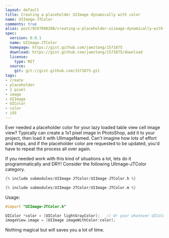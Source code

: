 ```yaml
--- 
layout: default
title: Creating a placeholder UIImage dynamically with color
name: UIImage-JTColor
comments: true
alias: post/9247898208/creating-a-placeholder-uiimage-dynamically-with-color
spec:
  version: 0.0.1
  name: UIImage-JTColor
  homepage: https://gist.github.com/jamztang/1571875
  download: https://gist.github.com/jamztang/1571875/download
  license:
    type: MIT
  source:
    git: git://gist.github.com/1571875.git
tags:
- create
- placeholder
- 1 pixel
- image
- UIImage
- UIColor
- color
- iOS
---
```


Ever needed a placeholder color for your lazy loaded table view cell image view? Typically  can create a 1x1 pixel image in PhotoShop, add it to your project, then load it with UIImageNamed. Can't imagine how lots of effort and steps, and if the placeholder color are requested to be updated, you'd have to repeat the process all over again.

If you needed work with this kind of situations a lot, lets do it programmatically and DRY! Consider the following UIImage-JTColor category.


```objective-c
{% include submodules/UIImage-JTColor/UIImage-JTColor.h %}
```

```objective-c
{% include submodules/UIImage-JTColor/UIImage-JTColor.m %}
```

Usage:

```objective-c
#import "UIImage-JTColor.h"

UIColor *color = [UIColor lightGrayColor];   // Or your whatever UIColor
imageView.image = [UIImage imageWithColor:color];
```

Nothing magical but will saves you a lot of time.

